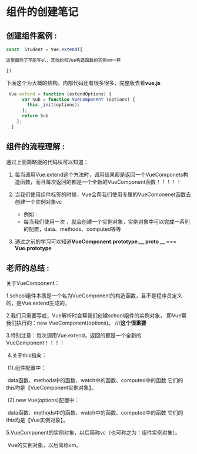 # 组件的创建笔记

## 创建组件案例 :



```js
const  Student = Vue.extend({

这里面除了不能写el，其他的和Vue构造函数的实例vm一样

})
```

下面这个为大概的结构，内部代码还有很多很多，完整版去看**vue.js**

```javascript
 Vue.extend = function (extendOptions) {
      var Sub = function VueComponent (options) {
        this._init(options);
      };
      return Sub
    };
  }
```

##  组件的流程理解 :



通过上面简略版的代码块可以知道：

1. 每当调用Vue.extend这个方法时，调用结果都是返回一个VueComponets构造函数，而且每次返回的都是一个全新的VueComponent函数！！！！！

   

2. 当我们使用组件标签的时候，Vue会帮我们使用专属的VueComonenet函数去创建一个实例对象vc

   - 例如 :  <Student/>  
   - 每当我们使用一次 <Student/>，就会创建一个实例对象，实例对象中可以完成一系列的配置，data、methods、computed等等

   

3. 通过之前的学习可以知道**VueComponent.prototype.__ proto __  ===  Vue.prototype**

   

 

##    老师的总结  :



关于VueComponent：



​            1.school组件本质是一个名为VueComponent的构造函数，且不是程序员定义的，是Vue.extend生成的。

​          2.我们只需要写<school/>或<school></school>，Vue解析时会帮我们创建school组件的实例对象， 即Vue帮我们执行的：new  VueComponent(options)。 ///**这个很重要**

​            3.特别注意：每次调用Vue.extend，返回的都是一个全新的VueComponent！！！！

​            4.关于this指向：

​                (1).组件配置中：

​                      data函数、methods中的函数、watch中的函数、computed中的函数 它们的this均是【VueComponent实例对象】。



​                (2).new Vue(options)配置中：

​                      data函数、methods中的函数、watch中的函数、computed中的函数 它们的this均是【Vue实例对象】。



​            5.VueComponent的实例对象，以后简称vc（也可称之为：组件实例对象）。

​              Vue的实例对象，以后简称vm。

